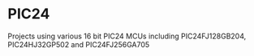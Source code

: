 # PIC24
Projects using various 16 bit PIC24 MCUs including PIC24FJ128GB204, PIC24HJ32GP502 and PIC24FJ256GA705
